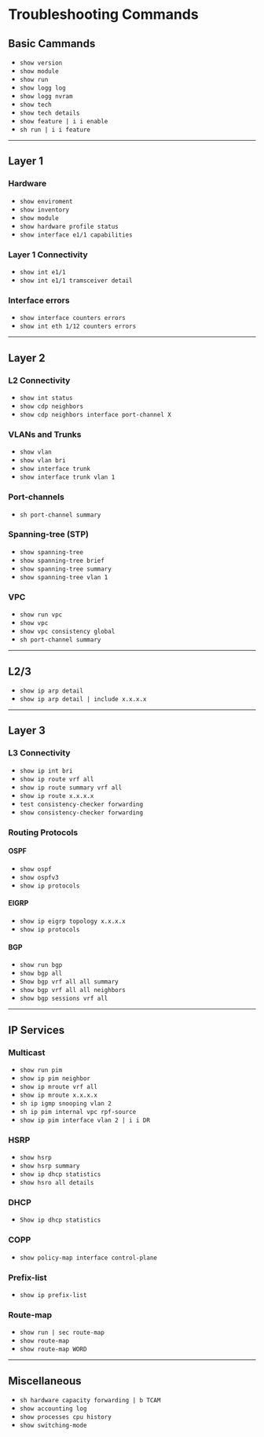 # Troubleshooting Commands
## Basic Cammands
- `show version`
- `show module`
- `show run`
- `show logg log`
- `show logg nvram`
- `show tech`
- `show tech details`
- `show feature | i i enable`
- `sh run | i i feature`

----
## Layer 1
### Hardware
- `show enviroment`
- `show inventory`
- `show module`
- `show hardware profile status`
- `show interface e1/1 capabilities`

### Layer 1 Connectivity
- `show int e1/1`
- `show int e1/1 tramsceiver detail`

### Interface errors
- `show interface counters errors `
- `show int eth 1/12 counters errors`

----
## Layer 2

### L2 Connectivity
- `show int status`
- `show cdp neighbors`
- `show cdp neighbors interface port-channel X`

### VLANs and Trunks
- `show vlan`
- `show vlan bri`
- `show interface trunk`
- `show interface trunk vlan 1`

### Port-channels
- `sh port-channel summary`

### Spanning-tree (STP)
- `show spanning-tree`
- `show spanning-tree brief`
- `show spanning-tree summary`
- `show spanning-tree vlan 1` 

### VPC
- `show run vpc`
- `show vpc`
- `show vpc consistency global`
- `sh port-channel summary`

----
## L2/3
- `show ip arp detail`
- `show ip arp detail | include x.x.x.x`
----
## Layer 3
### L3 Connectivity
- `show ip int bri`
- `show ip route vrf all`
- `show ip route summary vrf all`
- `show ip route x.x.x.x`
- `test consistency-checker forwarding`
- `show consistency-checker forwarding `

### Routing Protocols
#### OSPF
- `show ospf`
- `show ospfv3`
- `show ip protocols`

#### EIGRP
- `show ip eigrp topology x.x.x.x`
- `show ip protocols`

#### BGP
- `show run bgp`
- `show bgp all`
- `Show bgp vrf all all summary`
- `show bgp vrf all all neighbors`
- `show bgp sessions vrf all`

----
## IP Services
### Multicast
- `show run pim`
- `show ip pim neighbor`
- `show ip mroute vrf all`
- `show ip mroute x.x.x.x`
- `sh ip igmp snooping vlan 2`
- `sh ip pim internal vpc rpf-source `
- `show ip pim interface vlan 2 | i i DR`

### HSRP
- `show hsrp`
- `show hsrp summary`
- `show ip dhcp statistics`
- `show hsro all details`

### DHCP
- `Show ip dhcp statistics`

### COPP
- `show policy-map interface control-plane`

### Prefix-list
- `show ip prefix-list`

### Route-map
- `show run | sec route-map`
- `show route-map`
- `show route-map WORD`

----
## Miscellaneous
- `sh hardware capacity forwarding | b TCAM`
- `show accounting log`
- `show processes cpu history `
- `show switching-mode `

